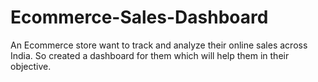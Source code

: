 # Ecommerce-Sales-Dashboard
An Ecommerce store want to track and analyze their online sales across India. So created a dashboard for them which will help them in their objective. 
